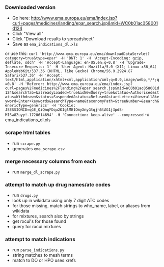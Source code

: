 
### Downloaded version
* Go here: http://www.ema.europa.eu/ema/index.jsp?curl=pages/medicines/landing/epar_search.jsp&mid=WC0b01ac058001d124
* Click "View all"
* Click "Download results to spreadsheet"
* Save as `ema_indications_dl.xls`

or use this:
`curl 'http://www.ema.europa.eu/ema/downloadDataServlet?category=true&type=epar' -H 'DNT: 1' -H 'Accept-Encoding: gzip, deflate, sdch' -H 'Accept-Language: en-US,en;q=0.8' -H 'Upgrade-Insecure-Requests: 1' -H 'User-Agent: Mozilla/5.0 (X11; Linux x86_64) AppleWebKit/537.36 (KHTML, like Gecko) Chrome/56.0.2924.87 Safari/537.36' -H 'Accept: text/html,application/xhtml+xml,application/xml;q=0.9,image/webp,*/*;q=0.8' -H 'Referer: http://www.ema.europa.eu/ema/index.jsp?curl=pages%2Fmedicines%2Flanding%2Fepar_search.jsp&mid=WC0b01ac058001d124&searchTab=&alreadyLoaded=true&isNewQuery=true&status=Authorised&status=Withdrawn&status=Suspended&status=Refused&startLetter=View+all&keyword=Enter+keywords&searchType=name&taxonomyPath=&treeNumber=&searchGenericType=generics' -H 'Cookie: JSESSIONID=qGE_QiQnqFDqu2KIglMB1OmyXnyGtqjh5tAG1j3pdS-MISw8Zuyy!-1720614694' -H 'Connection: keep-alive' --compressed` -o ema_indications_dl.xls

### scrape html tables
* run `scrape.py`
* generates `ema_scrape.csv`

### merge necessary columns from each
* run `merge_dl_scrape.py`

### attempt to match up drug names/atc codes
* run `drugs.py`
* look up in wikidata using only 7 digit ATC codes
* for those missing, match strings to who_name, label, or aliases from wikidata
* for mixtures, search also by strings
* get rxcui's for those found
* query for rxcui mixtures

### attempt to match indications
* run `parse_indications.py`
* string matches to mesh terms
* match to DO or HPO uses xrefs